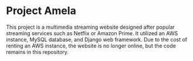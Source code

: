 # Project Amela

This project is a multimedia streaming website designed after popular streaming services such as Netflix or Amazon Prime.
It utilized an AWS instance, MySQL database, and Django web framework.
Due to the cost of renting an AWS instance, the website is no longer online, but the code remains in this repository.

